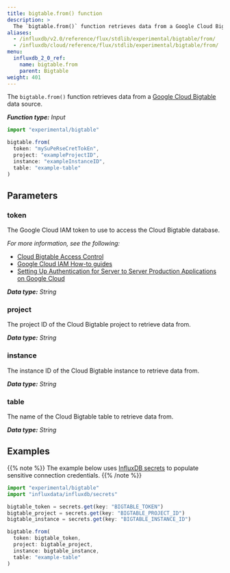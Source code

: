 ```yaml
---
title: bigtable.from() function
description: >
  The `bigtable.from()` function retrieves data from a Google Cloud Bigtable data source.
aliases:
  - /influxdb/v2.0/reference/flux/stdlib/experimental/bigtable/from/
  - /influxdb/cloud/reference/flux/stdlib/experimental/bigtable/from/
menu:
  influxdb_2_0_ref:
    name: bigtable.from
    parent: Bigtable
weight: 401
---
```


The `bigtable.from()` function retrieves data from a [Google Cloud Bigtable](https://cloud.google.com/bigtable/)
data source.

_**Function type:** Input_

```js
import "experimental/bigtable"

bigtable.from(
  token: "mySuPeRseCretTokEn",
  project: "exampleProjectID",
  instance: "exampleInstanceID",
  table: "example-table"
)
```

## Parameters

### token
The Google Cloud IAM token to use to access the Cloud Bigtable database.

_For more information, see the following:_

- [Cloud Bigtable Access Control](https://cloud.google.com/bigtable/docs/access-control)
- [Google Cloud IAM How-to guides](https://cloud.google.com/iam/docs/how-to)
- [Setting Up Authentication for Server to Server Production Applications on Google Cloud](https://cloud.google.com/docs/authentication/production)

_**Data type:** String_

### project
The project ID of the Cloud Bigtable project to retrieve data from.

_**Data type:** String_

### instance
The instance ID of the Cloud Bigtable instance to retrieve data from.

_**Data type:** String_

### table
The name of the Cloud Bigtable table to retrieve data from.

_**Data type:** String_

## Examples

{{% note %}}
The example below uses [InfluxDB secrets](/influxdb/v2.0/security/secrets/) to populate
sensitive connection credentials.
{{% /note %}}

```js
import "experimental/bigtable"
import "influxdata/influxdb/secrets"

bigtable_token = secrets.get(key: "BIGTABLE_TOKEN")
bigtable_project = secrets.get(key: "BIGTABLE_PROJECT_ID")
bigtable_instance = secrets.get(key: "BIGTABLE_INSTANCE_ID")

bigtable.from(
  token: bigtable_token,
  project: bigtable_project,
  instance: bigtable_instance,
  table: "example-table"
)
```
